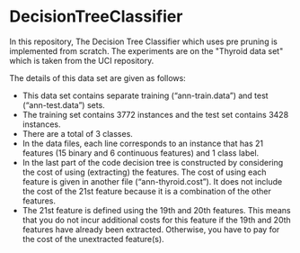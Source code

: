 # DecisionTreeClassifier

In this repository, The Decision Tree Classifier which uses pre pruning is implemented from scratch.
The experiments are on the "Thyroid data set" which is taken from the UCI repository.

The details of this data set are given as follows:
* This data set contains separate training (“ann-train.data”) and test (“ann-test.data”) sets.
* The training set contains 3772 instances and the test set contains 3428 instances.
* There are a total of 3 classes.
* In the data files, each line corresponds to an instance that has 21 features (15 binary and 6 continuous features) and 1 class label.
* In the last part of the code  decision tree is constructed by considering the cost of using (extracting) the features. The cost of using each feature is given in another file (“ann-thyroid.cost”). It does not include the cost of the 21st feature because it is a combination of the other features.
* The 21st feature is defined using the 19th and 20th features. This means that you do not incur additional costs for this feature if the 19th and 20th features have already been extracted. Otherwise, you have to pay for the cost of the unextracted feature(s).
